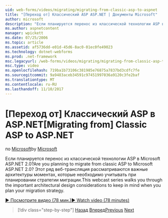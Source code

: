 ```yaml
---
uid: web-forms/videos/migrating/migrating-from-classic-asp-to-aspnet
title: "[Переход от] Классический ASP ASP.NET | Документы Microsoft"
author: microsoft
description: "Если планируется перенос из классической технологии ASP в Microsoft ASP.NET 2.0? Эта серия веб-трансляция расскажет рассмотрения важные проектирования архитектуры..."
ms.author: aspnetcontent
manager: wpickett
ms.date: 07/25/2006
ms.topic: article
ms.assetid: af5736dd-e01d-45d6-8ac0-01ec0fe49023
ms.technology: dotnet-webforms
ms.prod: .net-framework
msc.legacyurl: /web-forms/videos/migrating/migrating-from-classic-asp-to-aspnet
msc.type: video
ms.openlocfilehash: 719ba1b73106c381985e76875a7837bd3cdfc7fe
ms.sourcegitcommit: 9a9483aceb34591c97451997036a9120c3fe2baf
ms.translationtype: MT
ms.contentlocale: ru-RU
ms.lasthandoff: 11/10/2017
---
```

<a name="migrating-from-classic-asp-to-aspnet"></a><span data-ttu-id="1cb6a-104">[Переход от] Классический ASP в ASP.NET</span><span class="sxs-lookup"><span data-stu-id="1cb6a-104">[Migrating from] Classic ASP to ASP.NET</span></span>
====================
<span data-ttu-id="1cb6a-105">по [Microsoft](https://github.com/microsoft)</span><span class="sxs-lookup"><span data-stu-id="1cb6a-105">by [Microsoft](https://github.com/microsoft)</span></span>

<span data-ttu-id="1cb6a-106">Если планируется перенос из классической технологии ASP в Microsoft ASP.NET 2.0?</span><span class="sxs-lookup"><span data-stu-id="1cb6a-106">Are you planning to migrate from classic ASP to Microsoft ASP.NET 2.0?</span></span> <span data-ttu-id="1cb6a-107">Этот ряд веб-трансляция рассматриваются важные архитектуры моментах, которые необходимо учитывать при планировании стратегии миграции.</span><span class="sxs-lookup"><span data-stu-id="1cb6a-107">This webcast series walks you through the important architectural design considerations to keep in mind when you plan your migration strategy.</span></span>

[<span data-ttu-id="1cb6a-108">&#9654; Посмотрите видео (78 мин.)</span><span class="sxs-lookup"><span data-stu-id="1cb6a-108">&#9654; Watch video (78 minutes)</span></span>](https://channel9.msdn.com/Blogs/ASP-NET-Site-Videos/migrating-from-classic-asp-to-aspnet)

>[!div class="step-by-step"]
<span data-ttu-id="1cb6a-109">[Назад](intro-to-aspnet-20-user-interface-elements.md)
[Вперед](intro-to-aspnet-for-jsp-developers-welcome-to-aspnet-20.md)</span><span class="sxs-lookup"><span data-stu-id="1cb6a-109">[Previous](intro-to-aspnet-20-user-interface-elements.md)
[Next](intro-to-aspnet-for-jsp-developers-welcome-to-aspnet-20.md)</span></span>
